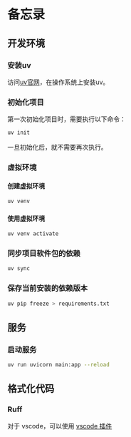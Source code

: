 # 备忘录

## 开发环境

### 安装uv

访问[uv官网](https://docs.astral.sh/uv/)，在操作系统上安装uv。

### 初始化项目

第一次初始化项目时，需要执行以下命令：

```bash
uv init
```

一旦初始化后，就不需要再次执行。

### 虚拟环境

#### 创建虚拟环境

```bash
uv venv
```

#### 使用虚拟环境

```bash
uv venv activate
```

### 同步项目软件包的依赖

```bash
uv sync
```

### 保存当前安装的依赖版本

```bash
uv pip freeze > requirements.txt
```

## 服务

### 启动服务

```bash
uv run uvicorn main:app --reload
```

## 格式化代码

### Ruff

对于 vscode，可以使用 [vscode 插件](https://github.com/astral-sh/ruff-vscode)
